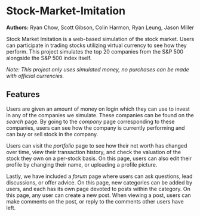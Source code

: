 # Stock-Market-Imitation
**Authors:**  Ryan Chow, Scott Gibson, Colin Harmon, Ryan Leung, Jason Miller


Stock Market Imitation is a web-based simulation of the stock market. Users can participate in trading stocks utilizing virtual currency to see how they perform. This project simulates the top 20 companies from the S&P 500 alongside the S&P 500 index itself.

*Note: This project only uses simulated money, no purchases can be made with official currencies.*

## Features
Users are given an amount of money on login which they can use to invest in any of the companies we simulate. These companies can be found on the *search* page. By going to the *company* page corresponding to these companies, users can see how the company is currently performing and can buy or sell stock in the company.

Users can visit the *portfolio* page to see how their net worth has changed over time, view their transaction history, and check the valuation of the stock they own on a per-stock basis. On this page, users can also edit their profile by changing their name, or uploading a profile picture.

Lastly, we have included a *forum* page where users can ask questions, lead discussions, or offer advice. On this page, new categories can be added by users, and each has its own page devoted to posts within the category. On this page, any user can create a new post. When viewing a post, users can make comments on the post, or reply to the comments other users have left.
